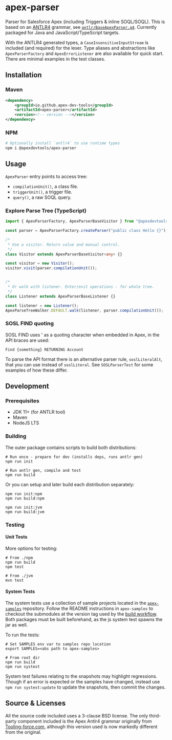 # apex-parser

Parser for Salesforce Apex (including Triggers & inline SOQL/SOQL). This is based on an [ANTLR4](https://www.antlr.org/) grammar, see [`antlr/BaseApexParser.g4`](./antlr/BaseApexParser.g4). Currently packaged for Java and JavaScript/TypeScript targets.

With the ANTLR4 generated types, a `CaseInsensitiveInputStream` is included (and required) for the lexer. Type aliases and abstractions like `ApexParserFactory` and `ApexErrorListener` are also available for quick start. There are minimal examples in the test classes.

## Installation

### Maven

```xml
<dependency>
    <groupId>io.github.apex-dev-tools</groupId>
    <artifactId>apex-parser</artifactId>
    <version><!-- version --></version>
</dependency>
```

### NPM

```sh
# Optionally install `antlr4` to use runtime types
npm i @apexdevtools/apex-parser
```

## Usage

`ApexParser` entry points to access tree:

- `compilationUnit()`, a class file.
- `triggerUnit()`, a trigger file.
- `query()`, a raw SOQL query.

### Explore Parse Tree (TypeScript)

```typescript
import { ApexParserFactory, ApexParserBaseVisitor } from "@apexdevtools/apex-parser";

const parser = ApexParserFactory.createParser("public class Hello {}");

/*
 * Use a visitor. Return value and manual control.
 */
class Visitor extends ApexParserBaseVisitor<any> {}

const visitor = new Visitor();
visitor.visit(parser.compilationUnit());


/*
 * Or walk with listener. Enter/exit operations - for whole tree.
 */
class Listener extends ApexParserBaseListener {}

const listener = new Listener();
ApexParseTreeWalker.DEFAULT.walk(listener, parser.compilationUnit());
```

### SOSL FIND quoting

SOSL FIND uses ' as a quoting character when embedded in Apex, in the API braces are used:

```sosl
Find {something} RETURNING Account
```

To parse the API format there is an alternative parser rule, `soslLiteralAlt`, that you can use instead of `soslLiteral`. See `SOSLParserTest` for some examples of how these differ.

## Development

### Prerequisites

- JDK 11+ (for ANTLR tool)
- Maven
- NodeJS LTS

### Building

The outer package contains scripts to build both distributions:

```shell
# Run once - prepare for dev (installs deps, runs antlr gen)
npm run init

# Run antlr gen, compile and test
npm run build
```

Or you can setup and later build each distribution separately:

```shell
npm run init:npm
npm run build:npm

npm run init:jvm
npm run build:jvm
```

### Testing

#### Unit Tests

More options for testing:

```shell
# From ./npm
npm run build
npm test

# From ./jvm
mvn test
```

#### System Tests

The system tests use a collection of sample projects located in the [`apex-samples`](https://github.com/apex-dev-tools/apex-samples) repository. Follow the README instructions in `apex-samples` to checkout the submodules at the version tag used by the [build workflow](.github/workflows/Build.yml). Both packages must be built beforehand, as the js system test spawns the jar as well.

To run the tests:

```shell
# Set SAMPLES env var to samples repo location
export SAMPLES=<abs path to apex-samples>

# From root dir
npm run build
npm run systest
```

System test failures relating to the snapshots may highlight regressions. Though if an error is expected or the samples have changed, instead use `npm run systest:update` to update the snapshots, then commit the changes.

## Source & Licenses

All the source code included uses a 3-clause BSD license. The only third-party component included is the Apex Antlr4 grammar originally from [Tooling-force.com](https://github.com/neowit/tooling-force.com), although this version used is now markedly different from the original.
